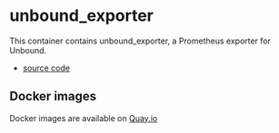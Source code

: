 unbound_exporter
================

This container contains unbound_exporter, a Prometheus exporter for Unbound.

- [source code](https://github.com/letsencrypt/unbound_exporter)

Docker images
-------------

Docker images are available on [Quay.io](https://quay.io/repository/cybozu/unbound_exporter)
